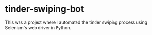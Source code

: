 # tinder-swiping-bot
This was a project where I automated the tinder swiping process using Selenium's web driver in Python.
